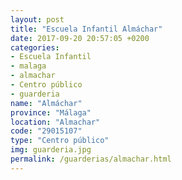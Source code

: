 ```yaml
---
layout: post
title: "Escuela Infantil Almáchar"
date: 2017-09-20 20:57:05 +0200
categories:
- Escuela Infantil
- malaga
- almachar
- Centro público
- guarderia
name: "Almáchar"
province: "Málaga"
location: "Almachar"
code: "29015107"
type: "Centro público"
img: guarderia.jpg
permalink: /guarderias/almachar.html
---
```

